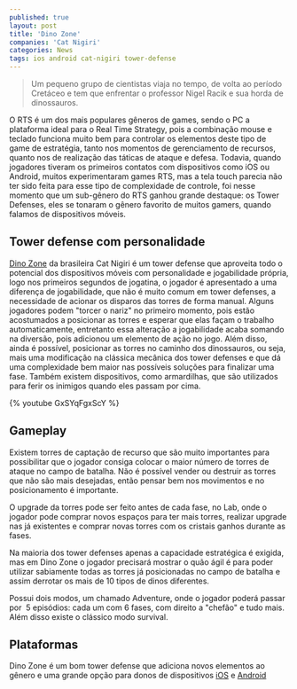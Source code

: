 ```yaml
---
published: true
layout: post
title: 'Dino Zone'
companies: 'Cat Nigiri'
categories: News
tags: ios android cat-nigiri tower-defense
---
```

> Um pequeno grupo de cientistas viaja no tempo, de volta ao período Cretáceo e tem que enfrentar o professor Nigel Racik e sua horda de dinossauros.

O RTS é um dos mais populares gêneros de games, sendo o PC a plataforma ideal para o Real Time Strategy, pois a combinação mouse e teclado funciona muito bem para controlar os elementos deste tipo de game de estratégia, tanto nos momentos de gerenciamento de recursos, quanto nos de realização das táticas de ataque e defesa. Todavia, quando jogadores tiveram os primeiros contatos com dispositivos como iOS ou Android, muitos experimentaram games RTS, mas a tela touch parecia não ter sido feita para esse tipo de complexidade de controle, foi nesse momento que um sub-gênero do RTS ganhou grande destaque: os Tower Defenses, eles se tonaram o gênero favorito de muitos gamers, quando falamos de dispositivos móveis.

## Tower defense com personalidade
[Dino Zone](http://www.catnigiri.com/dinozone.htm) da brasileira Cat Nigiri é um tower defense que aproveita todo o potencial dos dispositivos móveis com personalidade e jogabilidade própria, logo nos primeiros segundos de jogatina, o jogador é apresentado a uma diferença de jogabilidade, que não é muito comum em tower defenses, a necessidade de acionar os disparos das torres de forma manual. Alguns jogadores podem "torcer o nariz" no primeiro momento, pois estão acostumados a posicionar as torres e esperar que elas façam o trabalho automaticamente, entretanto essa alteração a jogabilidade acaba somando na diversão, pois adicionou um elemento de ação no jogo. Além disso, ainda é possível, posicionar as torres no caminho dos dinossauros, ou seja, mais uma modificação na clássica mecânica dos tower defenses e que dá uma complexidade bem maior nas possíveis soluções para finalizar uma fase. Também existem dispositivos, como armardilhas, que são utilizados para ferir os inimigos quando eles passam por cima.

{% youtube GxSYqFgxScY %}

## Gameplay
Existem torres de captação de recurso que são muito importantes para possibilitar que o jogador consiga colocar o maior número de torres de ataque no campo de batalha. Não é possível vender ou destruir as torres que não são mais desejadas, então pensar bem nos movimentos e no posicionamento é importante.

O upgrade da torres pode ser feito antes de cada fase, no Lab, onde o jogador pode comprar novos espaços para ter mais torres, realizar upgrade nas já existentes e comprar novas torres com os cristais ganhos durante as fases.

Na maioria dos tower defenses apenas a capacidade estratégica é exigida, mas em Dino Zone o jogador precisará mostrar o quão ágil é para poder utilizar sabiamente todas as torres já posicionadas no campo de batalha e assim derrotar os mais de 10 tipos de dinos diferentes.

Possui dois modos, um chamado Adventure, onde o jogador poderá passar por  5 episódios: cada um com 6 fases, com direito a "chefão" e tudo mais. Além disso existe o clássico modo survival.

## Plataformas
Dino Zone é um bom tower defense que adiciona novos elementos ao gênero e uma grande opção para donos de dispositivos [iOS](http://itunes.apple.com/app/dino-zone/id628139304?mt=8) e [Android](https://play.google.com/store/apps/details?id=com.catnigiri.dinozone&amp;hl=en)